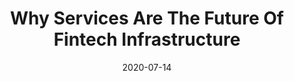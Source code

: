 ---
title: Why Services Are The Future Of Fintech Infrastructure
link: https://fintechtoday.substack.com/p/why-services-are-the-future-of-fintech
publication: Fintech Today
date: '2020-07-14'
---
